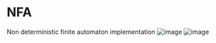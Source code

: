 # NFA
Non deterministic finite automaton implementation
![image](https://user-images.githubusercontent.com/69919411/190408042-a159ff38-2437-4e0b-ada0-14c7062e33a7.png)
![image](https://user-images.githubusercontent.com/69919411/190408089-d76e6205-cb89-424a-8df5-e4ae61aa5f98.png)
